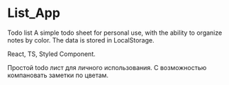 # List_App

Todo list
A simple todo sheet for personal use, with the ability to organize notes by color.
The data is stored in LocalStorage.

React, TS, Styled Component.

Простой todo лист для личного использования. С возможностью компановать заметки по цветам.

